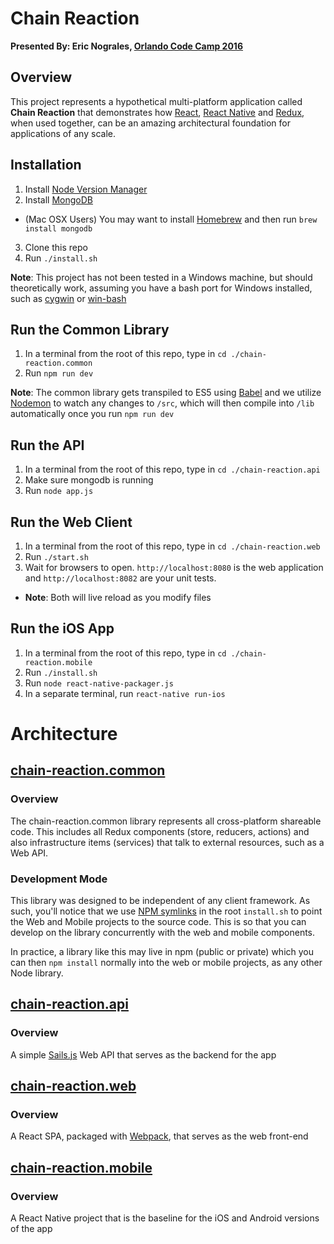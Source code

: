 # Chain Reaction

**Presented By: Eric Nograles, [Orlando Code Camp 2016](http://orlandocodecamp.com/speakers/details/74)**

## Overview

This project represents a hypothetical multi-platform application called **Chain Reaction** that demonstrates how [React](https://facebook.github.io/react/), [React Native](https://facebook.github.io/react-native/) and [Redux](https://github.com/reactjs/redux), when used together, can be an amazing architectural foundation for applications of any scale.

## Installation

1. Install [Node Version Manager](https://github.com/creationix/nvm)
2. Install [MongoDB](https://docs.mongodb.org/manual/installation/)
  * (Mac OSX Users) You may want to install [Homebrew](https://brew.sh) and then run `brew install mongodb`
3. Clone this repo
4. Run `./install.sh`

**Note**: This project has not been tested in a Windows machine, but should theoretically work, assuming you have a bash port for Windows installed, such as [cygwin](http://www.cygwin.com/) or [win-bash](http://win-bash.sourceforge.net/)

## Run the Common Library

1. In a terminal from the root of this repo, type in `cd ./chain-reaction.common`
2. Run `npm run dev`

**Note**: The common library gets transpiled to ES5 using [Babel](https://babeljs.io/) and we utilize [Nodemon](https://github.com/remy/nodemon) to watch any changes to `/src`, which will then compile into `/lib` automatically once you run `npm run dev`

## Run the API

1. In a terminal from the root of this repo, type in `cd ./chain-reaction.api`
2. Make sure mongodb is running
3. Run `node app.js`

## Run the Web Client

1. In a terminal from the root of this repo, type in `cd ./chain-reaction.web`
2. Run `./start.sh`
3. Wait for browsers to open.  `http://localhost:8080` is the web application and `http://localhost:8082` are your unit tests.
  * **Note**: Both will live reload as you modify files

## Run the iOS App

1. In a terminal from the root of this repo, type in `cd ./chain-reaction.mobile`
2. Run `./install.sh`
3. Run `node react-native-packager.js`
4. In a separate terminal, run `react-native run-ios`

# Architecture

## [chain-reaction.common](https://github.com/ericnograles/chain-reaction.common)

### Overview

The chain-reaction.common library represents all cross-platform shareable code.  This includes all Redux components (store, reducers, actions) and also infrastructure items (services) that talk to external resources, such as a Web API.

### Development Mode
This library was designed to be independent of any client framework.  As such, you'll notice that we use [NPM symlinks](https://docs.npmjs.com/cli/link) in the root `install.sh` to point the Web and Mobile projects to the source code.  This is so that you can develop on the library concurrently with the web and mobile components.

In practice, a library like this may live in npm (public or private) which you can then `npm install` normally into the web or mobile projects, as any other Node library.

## [chain-reaction.api](https://github.com/ericnograles/chain-reaction.api)

### Overview

A simple [Sails.js](http://sailsjs.org/) Web API that serves as the backend for the app

## [chain-reaction.web](https://github.com/ericnograles/chain-reaction.web)

### Overview

A React SPA, packaged with [Webpack](https://webpack.github.io/), that serves as the web front-end

## [chain-reaction.mobile](https://github.com/ericnograles/chain-reaction.mobile)

### Overview
A React Native project that is the baseline for the iOS and Android versions of the app


